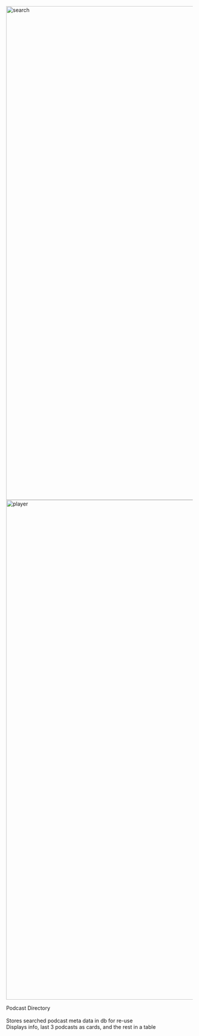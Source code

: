 
<img width="1330" alt="search" src="https://github.com/user-attachments/assets/fa971e22-6838-4c4e-9782-b50da9f48fd5">

<img width="1346" alt="player" src="https://github.com/user-attachments/assets/9470aefc-3924-40c9-82c1-ea4827af02bc">


Podcast Directory
<br>
<br>
Stores searched podcast meta data in db for re-use
<br>
Displays info, last 3 podcasts as cards, and the rest in a table
